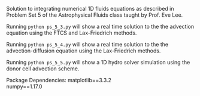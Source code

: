 Solution to integrating numerical 1D fluids equations as described in Problem Set 5 of the Astrophysical Fluids class taught by Prof. Eve Lee.

Running `python ps_5_3.py` will show a real time solution to the the advection equation using the FTCS and Lax-Friedrich methods.

Running `python ps_5_4.py` will show a real time solution to the the advection-diffusion equation using the Lax-Friedrich methods.

Running `python ps_5_5.py` will show a 1D hydro solver simulation using the donor cell advection scheme.


Package Dependencies:
matplotlib==3.3.2  
numpy==1.17.0 
